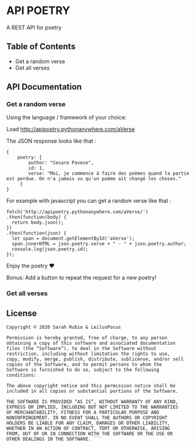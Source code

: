 # API POETRY

A REST API for poetry

## Table of Contents

* Get a random verse
* Get all verses

## API Documentation

### Get a random verse

Using the language / framework of your choice:

Load http://apipoetry.pythonanywhere.com/aVerse

The JSON response looks like that :

    {
        poetry: {
            author: "Cesare Pavese",
            id: 1,
            verse: "Moi, je commence à faire des poèmes quand la partie est perdue. On n'a jamais vu qu'un poème ait changé les choses."
         }
    }
    
For example with javascript you can get a random verse like that : 

    fetch('http://apipoetry.pythonanywhere.com/aVerse/')
    .then(function(body) { 
      return body.json(); 
    })
    .then(function(json) {
      let span = document.getElementById('aVerse');
      span.innerHTML = json.poetry.verse + " - " + json.poetry.author;
      console.log(json.poetry.id);
    });
    
Enjoy the poetry ❤️

Bonus: Add a button to repeat the request for a new poetry!


### Get all verses

## License

    Copyright © 2020 Sarah Rubio & LeilusPocus

    Permission is hereby granted, free of charge, to any person
    obtaining a copy of this software and associated documentation
    files (the “Software”), to deal in the Software without
    restriction, including without limitation the rights to use,
    copy, modify, merge, publish, distribute, sublicense, and/or sell
    copies of the Software, and to permit persons to whom the
    Software is furnished to do so, subject to the following
    conditions:

    The above copyright notice and this permission notice shall be
    included in all copies or substantial portions of the Software.

    THE SOFTWARE IS PROVIDED “AS IS”, WITHOUT WARRANTY OF ANY KIND,
    EXPRESS OR IMPLIED, INCLUDING BUT NOT LIMITED TO THE WARRANTIES
    OF MERCHANTABILITY, FITNESS FOR A PARTICULAR PURPOSE AND
    NONINFRINGEMENT. IN NO EVENT SHALL THE AUTHORS OR COPYRIGHT
    HOLDERS BE LIABLE FOR ANY CLAIM, DAMAGES OR OTHER LIABILITY,
    WHETHER IN AN ACTION OF CONTRACT, TORT OR OTHERWISE, ARISING
    FROM, OUT OF OR IN CONNECTION WITH THE SOFTWARE OR THE USE OR
    OTHER DEALINGS IN THE SOFTWARE. ```


